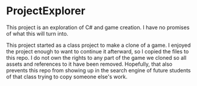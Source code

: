 # ProjectExplorer

This project is an exploration of C# and game creation. I have no promises of what this will turn into.

This project started as a class project to make a clone of a game. I enjoyed the project enough to want to continue it afterward, so I copied the files to this repo. I do not own the rights to any part of the game we cloned so all assets and references to it have been removed. Hopefully, that also prevents this repo from showing up in the search engine of future students of that class trying to copy someone else's work. 
